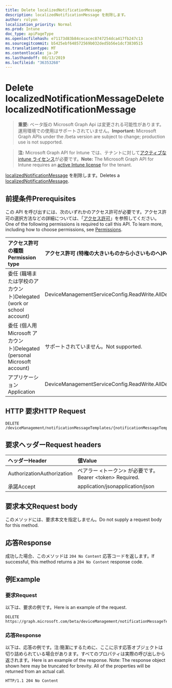 ```yaml
---
title: Delete localizedNotificationMessage
description: localizedNotificationMessage を削除します。
author: rolyon
localization_priority: Normal
ms.prod: Intune
doc_type: apiPageType
ms.openlocfilehash: e71173d83b84cecacec8747254dca417fb247c13
ms.sourcegitcommit: b5425ebf648572569b032ded5b56e1dcf3830515
ms.translationtype: MT
ms.contentlocale: ja-JP
ms.lasthandoff: 08/13/2019
ms.locfileid: "36353268"
---
```

# <a name="delete-localizednotificationmessage"></a><span data-ttu-id="da19a-103">Delete localizedNotificationMessage</span><span class="sxs-lookup"><span data-stu-id="da19a-103">Delete localizedNotificationMessage</span></span>

> <span data-ttu-id="da19a-104">**重要:** ベータ版の Microsoft Graph Api は変更される可能性があります。運用環境での使用はサポートされていません。</span><span class="sxs-lookup"><span data-stu-id="da19a-104">**Important:** Microsoft Graph APIs under the /beta version are subject to change; production use is not supported.</span></span>

> <span data-ttu-id="da19a-105">**注:** Microsoft Graph API for Intune では、テナントに対して[アクティブな intune ライセンス](https://go.microsoft.com/fwlink/?linkid=839381)が必要です。</span><span class="sxs-lookup"><span data-stu-id="da19a-105">**Note:** The Microsoft Graph API for Intune requires an [active Intune license](https://go.microsoft.com/fwlink/?linkid=839381) for the tenant.</span></span>

<span data-ttu-id="da19a-106">[localizedNotificationMessage](../resources/intune-notification-localizednotificationmessage.md) を削除します。</span><span class="sxs-lookup"><span data-stu-id="da19a-106">Deletes a [localizedNotificationMessage](../resources/intune-notification-localizednotificationmessage.md).</span></span>

## <a name="prerequisites"></a><span data-ttu-id="da19a-107">前提条件</span><span class="sxs-lookup"><span data-stu-id="da19a-107">Prerequisites</span></span>
<span data-ttu-id="da19a-p101">この API を呼び出すには、次のいずれかのアクセス許可が必要です。アクセス許可の選択方法などの詳細については、「[アクセス許可](/graph/permissions-reference)」を参照してください。</span><span class="sxs-lookup"><span data-stu-id="da19a-p101">One of the following permissions is required to call this API. To learn more, including how to choose permissions, see [Permissions](/graph/permissions-reference).</span></span>

|<span data-ttu-id="da19a-110">アクセス許可の種類</span><span class="sxs-lookup"><span data-stu-id="da19a-110">Permission type</span></span>|<span data-ttu-id="da19a-111">アクセス許可 (特権の大きいものから小さいものへ)</span><span class="sxs-lookup"><span data-stu-id="da19a-111">Permissions (from most to least privileged)</span></span>|
|:---|:---|
|<span data-ttu-id="da19a-112">委任 (職場または学校のアカウント)</span><span class="sxs-lookup"><span data-stu-id="da19a-112">Delegated (work or school account)</span></span>|<span data-ttu-id="da19a-113">DeviceManagementServiceConfig.ReadWrite.All</span><span class="sxs-lookup"><span data-stu-id="da19a-113">DeviceManagementServiceConfig.ReadWrite.All</span></span>|
|<span data-ttu-id="da19a-114">委任 (個人用 Microsoft アカウント)</span><span class="sxs-lookup"><span data-stu-id="da19a-114">Delegated (personal Microsoft account)</span></span>|<span data-ttu-id="da19a-115">サポートされていません。</span><span class="sxs-lookup"><span data-stu-id="da19a-115">Not supported.</span></span>|
|<span data-ttu-id="da19a-116">アプリケーション</span><span class="sxs-lookup"><span data-stu-id="da19a-116">Application</span></span>|<span data-ttu-id="da19a-117">DeviceManagementServiceConfig.ReadWrite.All</span><span class="sxs-lookup"><span data-stu-id="da19a-117">DeviceManagementServiceConfig.ReadWrite.All</span></span>|

## <a name="http-request"></a><span data-ttu-id="da19a-118">HTTP 要求</span><span class="sxs-lookup"><span data-stu-id="da19a-118">HTTP Request</span></span>
<!-- {
  "blockType": "ignored"
}
-->
``` http
DELETE /deviceManagement/notificationMessageTemplates/{notificationMessageTemplateId}/localizedNotificationMessages/{localizedNotificationMessageId}
```

## <a name="request-headers"></a><span data-ttu-id="da19a-119">要求ヘッダー</span><span class="sxs-lookup"><span data-stu-id="da19a-119">Request headers</span></span>
|<span data-ttu-id="da19a-120">ヘッダー</span><span class="sxs-lookup"><span data-stu-id="da19a-120">Header</span></span>|<span data-ttu-id="da19a-121">値</span><span class="sxs-lookup"><span data-stu-id="da19a-121">Value</span></span>|
|:---|:---|
|<span data-ttu-id="da19a-122">Authorization</span><span class="sxs-lookup"><span data-stu-id="da19a-122">Authorization</span></span>|<span data-ttu-id="da19a-123">ベアラー &lt;トークン&gt; が必要です。</span><span class="sxs-lookup"><span data-stu-id="da19a-123">Bearer &lt;token&gt; Required.</span></span>|
|<span data-ttu-id="da19a-124">承諾</span><span class="sxs-lookup"><span data-stu-id="da19a-124">Accept</span></span>|<span data-ttu-id="da19a-125">application/json</span><span class="sxs-lookup"><span data-stu-id="da19a-125">application/json</span></span>|

## <a name="request-body"></a><span data-ttu-id="da19a-126">要求本文</span><span class="sxs-lookup"><span data-stu-id="da19a-126">Request body</span></span>
<span data-ttu-id="da19a-127">このメソッドには、要求本文を指定しません。</span><span class="sxs-lookup"><span data-stu-id="da19a-127">Do not supply a request body for this method.</span></span>

## <a name="response"></a><span data-ttu-id="da19a-128">応答</span><span class="sxs-lookup"><span data-stu-id="da19a-128">Response</span></span>
<span data-ttu-id="da19a-129">成功した場合、このメソッドは `204 No Content` 応答コードを返します。</span><span class="sxs-lookup"><span data-stu-id="da19a-129">If successful, this method returns a `204 No Content` response code.</span></span>

## <a name="example"></a><span data-ttu-id="da19a-130">例</span><span class="sxs-lookup"><span data-stu-id="da19a-130">Example</span></span>

### <a name="request"></a><span data-ttu-id="da19a-131">要求</span><span class="sxs-lookup"><span data-stu-id="da19a-131">Request</span></span>
<span data-ttu-id="da19a-132">以下は、要求の例です。</span><span class="sxs-lookup"><span data-stu-id="da19a-132">Here is an example of the request.</span></span>
``` http
DELETE https://graph.microsoft.com/beta/deviceManagement/notificationMessageTemplates/{notificationMessageTemplateId}/localizedNotificationMessages/{localizedNotificationMessageId}
```

### <a name="response"></a><span data-ttu-id="da19a-133">応答</span><span class="sxs-lookup"><span data-stu-id="da19a-133">Response</span></span>
<span data-ttu-id="da19a-p102">以下は、応答の例です。注:簡潔にするために、ここに示す応答オブジェクトは切り詰められている場合があります。すべてのプロパティは実際の呼び出しから返されます。</span><span class="sxs-lookup"><span data-stu-id="da19a-p102">Here is an example of the response. Note: The response object shown here may be truncated for brevity. All of the properties will be returned from an actual call.</span></span>
``` http
HTTP/1.1 204 No Content
```






